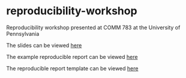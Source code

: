 # reproducibility-workshop
Reproducibility workshop presented at COMM 783 at the University of Pennsylvania 

The slides can be viewed [here](https://dcosme.github.io/reproducibility-workshop/presentation)

The example reproducible report can be viewed [here](https://dcosme.github.io/reproducibility-workshop/report_example)

The reproducible report template can be viewed [here](https://dcosme.github.io/reproducibility-workshop/report_template)

